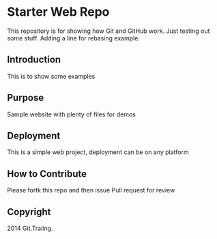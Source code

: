 # Starter Web Repo

This repository is for showing how Git and GitHub work.  Just testing out some stuff.  Adding a line for rebasing example.

## Introduction

This is to show some examples

## Purpose

Sample website with plenty of files for demos

## Deployment

This is a simple web project, deployment can be on any platform

## How to Contribute

Please fortk this repo and then issue Pull request for review

## Copyright

2014 Git.Traiing.